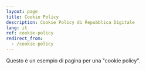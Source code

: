 ```yaml
---
layout: page
title: Cookie Policy
description: Cookie Policy di Repubblica Digitale
lang: it
ref: cookie-policy
redirect_from:
  - /cookie-policy
---
```


Questo è un esempio di pagina per una "cookie policy".
